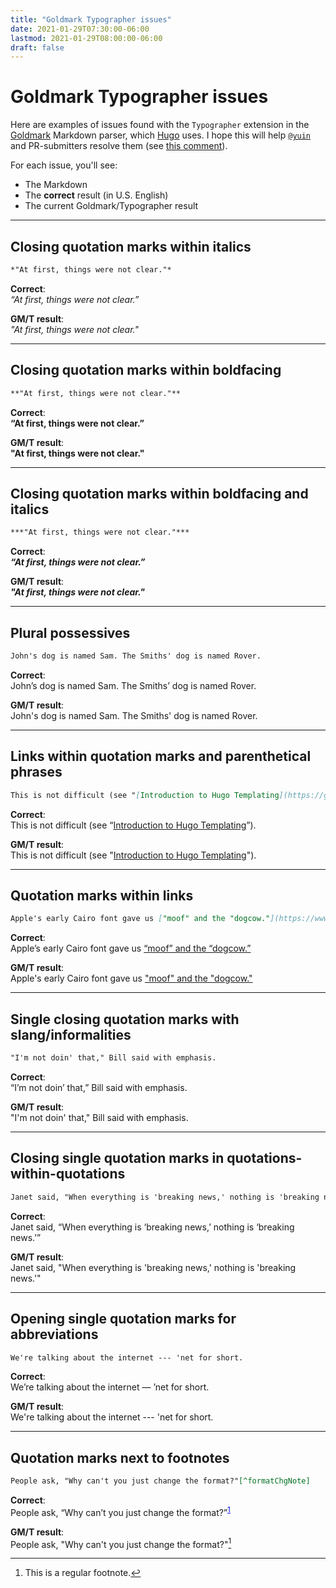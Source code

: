 ```yaml
---
title: "Goldmark Typographer issues"
date: 2021-01-29T07:30:00-06:00
lastmod: 2021-01-29T08:00:00-06:00
draft: false
---
```


# Goldmark Typographer issues

Here are examples of issues found with the `Typographer` extension in the [Goldmark](https://github.com/yuin/goldmark) Markdown parser, which [Hugo](https://gohugo.io) uses. I hope this will help [`@yuin`](https://github.com/yuin) and PR-submitters resolve them (see [this comment](https://github.com/yuin/goldmark/issues/180#issuecomment-769640321)).

For each issue, you'll see:

- The Markdown
- The **correct** result (in U.S. English)
- The current Goldmark/Typographer result

---

## Closing quotation marks within italics

```md
*"At first, things were not clear."*
```

**Correct**:<br />
<em>&ldquo;At first, things were not clear.&rdquo;</em>

**GM/T result**:<br />
*"At first, things were not clear."*

---

## Closing quotation marks within boldfacing

```md
**"At first, things were not clear."**
```

**Correct**:<br />
<strong>&ldquo;At first, things were not clear.&rdquo;</strong>

**GM/T result**:<br />
**"At first, things were not clear."**

---

## Closing quotation marks within boldfacing and italics

```md
***"At first, things were not clear."***
```

**Correct**:<br />
<strong><em>&ldquo;At first, things were not clear.&rdquo;</em></strong>

**GM/T result**:<br />
***"At first, things were not clear."***

---

## Plural possessives

```md
John's dog is named Sam. The Smiths' dog is named Rover.
```

**Correct**:<br />
John&rsquo;s dog is named Sam. The Smiths&rsquo; dog is named Rover.

**GM/T result**:<br />
John's dog is named Sam. The Smiths' dog is named Rover.

---

## Links within quotation marks and parenthetical phrases

```md
This is not difficult (see "[Introduction to Hugo Templating](https://gohugo.io/templates/introduction/)").
```

**Correct**:<br />
This is not difficult (see “[Introduction to Hugo Templating](https://gohugo.io/templates/introduction/)”).

**GM/T result**:<br />
This is not difficult (see "[Introduction to Hugo Templating](https://gohugo.io/templates/introduction/)").

---

## Quotation marks within links

```md
Apple's early Cairo font gave us ["moof" and the "dogcow."](https://www.macworld.com/article/2926184/we-miss-you-clarus-the-dogcow.html)
```

**Correct**:<br />
Apple&rsquo;s early Cairo font gave us <a href="https://www.macworld.com/article/2926184/we-miss-you-clarus-the-dogcow.html">&ldquo;moof&rdquo; and the &ldquo;dogcow.&rdquo;</a>

**GM/T result**:<br />
Apple's early Cairo font gave us ["moof" and the "dogcow."](https://www.macworld.com/article/2926184/we-miss-you-clarus-the-dogcow.html)

---

## Single closing quotation marks with slang/informalities

```md
"I'm not doin' that," Bill said with emphasis.
```

**Correct**:<br />
&ldquo;I&rsquo;m not doin&rsquo; that,&rdquo; Bill said with emphasis.

**GM/T result**:<br />
"I'm not doin' that," Bill said with emphasis.

---

## Closing single quotation marks in quotations-within-quotations

```md
Janet said, "When everything is 'breaking news,' nothing is 'breaking news.'"
```

**Correct**:<br />
Janet said, &ldquo;When everything is &lsquo;breaking news,&rsquo; nothing is &lsquo;breaking news.&rsquo;&rdquo;

**GM/T result**:<br />
Janet said, "When everything is 'breaking news,' nothing is 'breaking news.'"

---

## Opening single quotation marks for abbreviations

```md
We're talking about the internet --- 'net for short.
```

**Correct**:<br />
We&rsquo;re talking about the internet &mdash; &rsquo;net for short.

**GM/T result**:<br />
We're talking about the internet --- 'net for short.

---

## Quotation marks next to footnotes

```md
People ask, "Why can't you just change the format?"[^formatChgNote]
```

**Correct**:<br />
People ask, &ldquo;Why can&rsquo;t you just change the format?&rdquo;<sup style="text-decoration: underline; color: #0000ff;">1</sup>

**GM/T result**:<br />
People ask, "Why can't you just change the format?"[^formatChgNote]

[^formatChgNote]: This is a regular footnote.